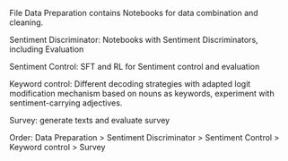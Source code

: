 File Data Preparation contains Notebooks for data combination and cleaning.

Sentiment Discriminator: Notebooks with Sentiment Discriminators, including Evaluation 

Sentiment Control: SFT and RL for Sentiment control and evaluation

Keyword control: Different decoding strategies with adapted logit modification mechanism based on nouns as keywords, experiment with sentiment-carrying adjectives.

Survey: generate texts and evaluate survey


Order:
Data Preparation > Sentiment Discriminator > Sentiment Control > Keyword control > Survey

